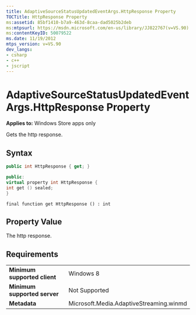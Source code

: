 ```yaml
---
title: AdaptiveSourceStatusUpdatedEventArgs.HttpResponse Property
TOCTitle: HttpResponse Property
ms:assetid: 85bf1410-b7a9-463d-8caa-dad5025b2deb
ms:mtpsurl: https://msdn.microsoft.com/en-us/library/JJ822767(v=VS.90)
ms:contentKeyID: 50079522
ms.date: 11/19/2012
mtps_version: v=VS.90
dev_langs:
- csharp
- c++
- jscript
---
```


# AdaptiveSourceStatusUpdatedEventArgs.HttpResponse Property

**Applies to:** Windows Store apps only

Gets the http response.

## Syntax

``` csharp
public int HttpResponse { get; }
```

``` c++
public:
virtual property int HttpResponse {
int get () sealed;
}
```

``` jscript
final function get HttpResponse () : int
```

## Property Value

The http response.

## Requirements

|||
|--- |--- |
|**Minimum supported client**|Windows 8|
|**Minimum supported server**|Not Supported|
|**Metadata**|Microsoft.Media.AdaptiveStreaming.winmd|

